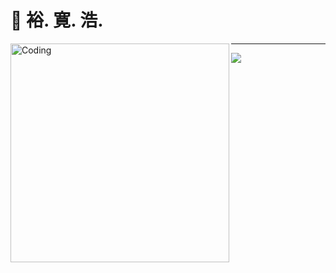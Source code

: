 # 💫 裕. 寛. 浩. 
<img align="left" alt="Coding" width="350" src="https://i.pinimg.com/originals/17/e0/4e/17e04e8b0c55bd2f79f959974f1a6732.gif">





---
[![](https://visitcount.itsvg.in/api?id=ImAlexP&icon=0&color=3)](https://visitcount.itsvg.in)

<!-- Proudly created with GPRM ( https://gprm.itsvg.in ) -->
